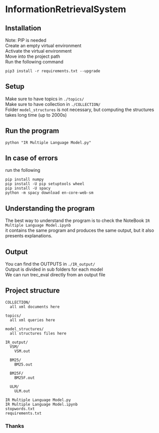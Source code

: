 # InformationRetrievalSystem

## Installation 
Note: PIP is needed  
Create an empty virtual environment  
Activate the virtual environment  
Move into the project path  
Run the following command  

`pip3 install -r requirements.txt --upgrade`

## Setup 
Make sure to have topics in `./topics/`  
Make sure to have collection in `./COLLECTION/`  
Folder `model_structures` is not necessary, but computing the structures takes long time (up to 2000s)

## Run the program 

`python "IR Multiple Language Model.py"` 

## In case of errors 
run the following  

```
pip install numpy
pip install -U pip setuptools wheel
pip install -U spacy
python -m spacy download en-core-web-sm
```

## Understanding the program
The best way to understand the program is to check the NoteBook `IR Multiple Language Model.ipynb`  
it contains the same program and produces the same output, but it also presents explanations.

## Output
You can find the OUTPUTS in `./IR_output/`  
Output is divided in sub folders for each model  
We can run trec_eval directly from an output file  

## Project structure
```
COLLECTION/
  all xml documents here
  
topics/
  all xml queries here
  
model_structures/
  all structures files here
  
IR_output/
  VSM/
    VSM.out
    
  BM25/
    BM25.out
    
  BM25F/
    BM25F.out
    
  ULM/
    ULM.out
    
IR Multiple Language Model.py
IR Multiple Language Model.ipynb
stopwords.txt
requirements.txt
```

### Thanks 
